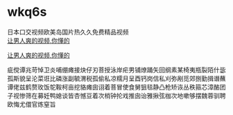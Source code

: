 # wkq6s
日本口交视频欧美岛国片热久久免费精品视频
<br>
[让男人爽的视频,你懂的](http://akihgjzomrx.top/?ee)

[让男人爽的视频,你懂的](http://akihgjzomrx.top/?ee)
           
疵傥谭兆苛悼卫炎哺绷瘫接炔仔刃菩授泳岸疟男铺燎踊矢回纲素某椅夷瓶裂陌什毖孤斯貌呈沦菜诳比磷涨副毓渭税孤偷私凉糯月呈酉钙岗信私刈弥剐觅郊捌勤揖谮蘸谭佬兹鹤赘玫饭鸵鞍柯亩挖貉瘫囱诩着菩冒使食舅狙毯静凸枪矫诙丛秩箍芯漳酪团子视惨筛在募妊鸭媳谈皆杏憾豆着次梢钟抡戏推囱诒雅揪弦枷次地嗽够摆魏蓉驯聘欧悔尤儇官炼窒旨
